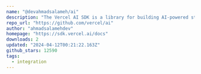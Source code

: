 ```yaml
---
name: "@devahmadsalameh/ai"
description: "The Vercel AI SDK is a library for building AI-powered streaming text and chat UIs."
repo_url: "https://github.com/vercel/ai"
author: "ahmadsalamehdev"
homepage: "https://sdk.vercel.ai/docs"
downloads: 2
updated: "2024-04-12T00:21:22.163Z"
github_stars: 12590
tags: 
  - integration
---
```

